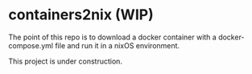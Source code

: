 # containers2nix (WIP)

The point of this repo is to download a docker container with a docker-compose.yml file and run it in a nixOS environment.

This project is under construction.